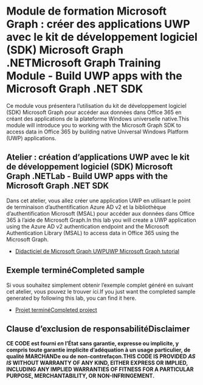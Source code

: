 # <a name="microsoft-graph-training-module---build-uwp-apps-with-the-microsoft-graph-net-sdk"></a><span data-ttu-id="5da82-101">Module de formation Microsoft Graph : créer des applications UWP avec le kit de développement logiciel (SDK) Microsoft Graph .NET</span><span class="sxs-lookup"><span data-stu-id="5da82-101">Microsoft Graph Training Module - Build UWP apps with the Microsoft Graph .NET SDK</span></span>

<span data-ttu-id="5da82-102">Ce module vous présentera l’utilisation du kit de développement logiciel (SDK) Microsoft Graph pour accéder aux données dans Office 365 en créant des applications de la plateforme Windows universelle native.</span><span class="sxs-lookup"><span data-stu-id="5da82-102">This module will introduce you to working with the Microsoft Graph SDK to access data in Office 365 by building native Universal Windows Platform (UWP) applications.</span></span>

## <a name="lab---build-uwp-apps-with-the-microsoft-graph-net-sdk"></a><span data-ttu-id="5da82-103">Atelier : création d’applications UWP avec le kit de développement logiciel (SDK) Microsoft Graph .NET</span><span class="sxs-lookup"><span data-stu-id="5da82-103">Lab - Build UWP apps with the Microsoft Graph .NET SDK</span></span>

<span data-ttu-id="5da82-104">Dans cet atelier, vous allez créer une application UWP en utilisant le point de terminaison d’authentification Azure AD v2 et la bibliothèque d’authentification Microsoft (MSAL) pour accéder aux données dans Office 365 à l’aide de Microsoft Graph.</span><span class="sxs-lookup"><span data-stu-id="5da82-104">In this lab you will create a UWP application using the Azure AD v2 authentication endpoint and the Microsoft Authentication Library (MSAL) to access data in Office 365 using the Microsoft Graph.</span></span>

- [<span data-ttu-id="5da82-105">Didacticiel de Microsoft Graph UWP</span><span class="sxs-lookup"><span data-stu-id="5da82-105">UWP Microsoft Graph tutorial</span></span>](https://docs.microsoft.com/graph/tutorials/uwp)

## <a name="completed-sample"></a><span data-ttu-id="5da82-106">Exemple terminé</span><span class="sxs-lookup"><span data-stu-id="5da82-106">Completed sample</span></span>

<span data-ttu-id="5da82-107">Si vous souhaitez simplement obtenir l’exemple complet généré en suivant cet atelier, vous pouvez le trouver ici.</span><span class="sxs-lookup"><span data-stu-id="5da82-107">If you just want the completed sample generated by following this lab, you can find it here.</span></span>

- [<span data-ttu-id="5da82-108">Projet terminé</span><span class="sxs-lookup"><span data-stu-id="5da82-108">Completed project</span></span>](demo)

## <a name="disclaimer"></a><span data-ttu-id="5da82-109">Clause d’exclusion de responsabilité</span><span class="sxs-lookup"><span data-stu-id="5da82-109">Disclaimer</span></span>

<span data-ttu-id="5da82-110">**CE CODE est fourni _en_ l’État sans garantie, expresse ou implicite, y compris toute garantie implicite d’adéquation à un usage particulier, de qualité MARCHANDe ou de non-contrefaçon.**</span><span class="sxs-lookup"><span data-stu-id="5da82-110">**THIS CODE IS PROVIDED _AS IS_ WITHOUT WARRANTY OF ANY KIND, EITHER EXPRESS OR IMPLIED, INCLUDING ANY IMPLIED WARRANTIES OF FITNESS FOR A PARTICULAR PURPOSE, MERCHANTABILITY, OR NON-INFRINGEMENT.**</span></span>
